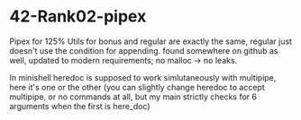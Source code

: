 # 42-Rank02-pipex
Pipex for 125%
Utils for bonus and regular are exactly the same, regular just doesn't use the condition for appending.
found somewhere on github as well, updated to modern requirements; no malloc -> no leaks.

In minishell heredoc is supposed to work simlutaneously with multipipe, here it's one or the other (you can slightly change heredoc to accept multipipe, or no commands at all, but my main strictly checks for 6 arguments when the first is here_doc)
